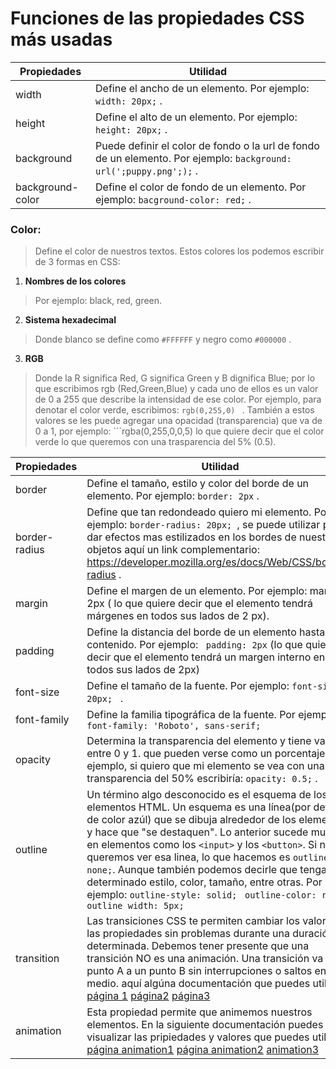 # Funciones de las propiedades CSS más usadas
| Propiedades      | Utilidad                                                                                                               |
| ---------------- | ---------------------------------------------------------------------------------------------------------------------- |
| width            | Define el ancho de un elemento. Por ejemplo: ```width: 20px;``` .                                                      |
| height           | Define el alto de un elemento. Por ejemplo: ```height: 20px;``` .                                                      |
| background       | Puede definir el color de fondo o la url de fondo de un elemento. Por ejemplo: ```background: url(';puppy.png';);``` . |
| background-color | Define el color de fondo de un elemento. Por ejemplo: ```bacground-color: red;``` .                                    |
 
 ### Color: 
 > Define el color de nuestros textos. Estos colores los podemos escribir de 3 formas en CSS: 
 
1.  **Nombres de los colores**
> Por ejemplo: black, red, green.

2. **Sistema hexadecimal** 
> Donde blanco se define como ```#FFFFFF``` y negro como ```#000000``` . 

3. **RGB** 
> Donde la R significa Red, G significa Green y B dignifica Blue; por lo que escribimos  rgb (Red,Green,Blue) y cada uno de ellos es un valor de 0 a 255 que describe la intensidad de ese color. Por ejemplo, para denotar el color verde, escribimos: ```rgb(0,255,0) ``` . También a estos valores se les puede agregar una opacidad (transparencia) que va de 0 a 1, por ejemplo: ```rgba(0,255,0,0,5) lo que quiere decir que el color verde lo que queremos con una trasparencia del 5% (0.5).

| Propiedades   | Utilidad                                                                                                                                                                                                                                                                                                                                                                                                                                                                                                                                                      |
| ------------- | ------------------------------------------------------------------------------------------------------------------------------------------------------------------------------------------------------------------------------------------------------------------------------------------------------------------------------------------------------------------------------------------------------------------------------------------------------------------------------------------------------------------------------------------------------------- |
| border        | Define el tamaño, estilo y color del borde de un elemento. Por ejemplo: ```border: 2px``` .                                                                                                                                                                                                                                                                                                                                                                                                                                                                   |
| border-radius | Define que tan redondeado quiero mi elemento. Por ejemplo: ```border-radius: 20px; ```, se puede utilizar para dar efectos mas estilizados en los bordes de nuestros objetos aquí un link complementario: https://developer.mozilla.org/es/docs/Web/CSS/border-radius .                                                                                                                                                                                                                                                                                       |
| margin        | Define el margen de un elemento. Por ejemplo: margin: 2px ( lo que quiere decir que el elemento tendrá márgenes en todos sus lados de 2 px).                                                                                                                                                                                                                                                                                                                                                                                                                  |
| padding       | Define la distancia del borde de un elemento hasta su contenido. Por ejemplo: ``` padding: 2px``` (lo que quiere decir que el elemento tendrá un margen interno en todos sus lados de 2px)                                                                                                                                                                                                                                                                                                                                                                    |
| font-size     | Define el tamaño de la fuente. Por ejemplo: ```font-size: 20px; ``` .                                                                                                                                                                                                                                                                                                                                                                                                                                                                                         |
| font-family   | Define la familia tipográfica de la fuente. Por ejemplo: ``` font-family: 'Roboto', sans-serif; ```                                                                                                                                                                                                                                                                                                                                                                                                                                                           |
| opacity       | Determina la transparencia del elemento y tiene valores entre 0 y 1. que pueden verse como un porcentaje. Por ejemplo, si quiero que mi elemento se vea con una transparencia del 50% escribiría: ```opacity: 0.5;``` .                                                                                                                                                                                                                                                                                                                                       |
| outline       | Un término algo desconocido es el esquema de los elementos HTML. Un esquema es una línea(por defecto, de color azúl) que se dibuja alrededor de los elementos y hace que "se destaquen". Lo anterior sucede mucho en elementos como los ```<input>``` y los ```<button>```. Si no queremos ver esa linea, lo que hacemos es ```outline: none;```. Aunque también podemos decirle que tenga determinado estilo, color, tamaño, entre otras. Por ejemplo: ```outline-style: solid; ``` ```outline-color: red; ``` ```outline width: 5px; ```                    |
| transition    | Las transiciones CSS te permiten cambiar los valores de las propiedades sin problemas durante una duración determinada. Debemos tener presente que una transición NO es una animación. Una transición va de un punto A a un punto B sin interrupciones o saltos en medio. aquí algúna documentación que puedes utilizar: [página 1](https://www.w3schools.com/css/css3_transitions.asp)  [página2](https://developer.mozilla.org/en-US/docs/Web/CSS/CSS_Transitions/Using_CSS_transitions) [página3](https://css-tricks.com/almanac/properties/t/transition/) |
| animation     | Esta propiedad permite que animemos nuestros elementos. En la siguiente documentación puedes visualizar las pripiedades y valores que puedes utilizar: [página animation1](https://www.w3schools.com/css/css3_animations.asp) [página animation2](https://developer.mozilla.org/en-US/docs/Web/CSS/CSS_Animations/Using_CSS_animations) [animation3](https://css-tricks.com/almanac/properties/a/animation/)                                                                                                                                                                | 

